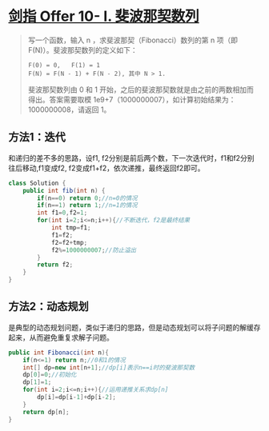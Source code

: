 # [剑指 Offer 10- I. 斐波那契数列](https://leetcode-cn.com/problems/fei-bo-na-qi-shu-lie-lcof/)

>写一个函数，输入 n ，求斐波那契（Fibonacci）数列的第 n 项（即 F(N)）。斐波那契数列的定义如下：
>
>~~~
>F(0) = 0,   F(1) = 1
>F(N) = F(N - 1) + F(N - 2), 其中 N > 1.
>~~~
>
>斐波那契数列由 0 和 1 开始，之后的斐波那契数就是由之前的两数相加而得出。答案需要取模 1e9+7（1000000007），如计算初始结果为：1000000008，请返回 1。



## 方法1：迭代

和递归的差不多的思路，设f1, f2分别是前后两个数，下一次迭代时，f1和f2分别往后移动,f1变成f2, f2变成f1+f2，依次递推，最终返回f2即可。

~~~java
class Solution {
    public int fib(int n) {
        if(n==0) return 0;//n=0的情况
        if(n==1) return 1;//n=1的情况
        int f1=0,f2=1;
        for(int i=2;i<=n;i++){//不断迭代，f2是最终结果
            int tmp=f1;
            f1=f2;
            f2=f2+tmp;
            f2%=1000000007;//防止溢出
        }
        return f2;
    }
}
~~~



## 方法2：动态规划

是典型的动态规划问题，类似于递归的思路，但是动态规划可以将子问题的解缓存起来，从而避免重复求解子问题。

~~~java
public int Fibonacci(int n){
    if(n<=1) return n;//0和1的情况
    int[] dp=new int[n+1];//dp[i]表示n==i时的斐波那契数
    dp[0]=0;//初始化
    dp[1]=1;
    for(int i=2;i<=n;i++){//运用递推关系求dp[n]
        dp[i]=dp[i-1]+dp[i-2];
    }
    return dp[n];
}
~~~